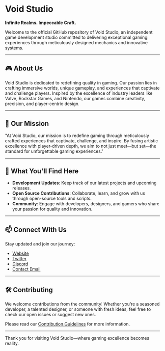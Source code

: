 # Void Studio

**Infinite Realms. Impeccable Craft.**

Welcome to the official GitHub repository of Void Studio, an independent game development studio committed to delivering exceptional gaming experiences through meticulously designed mechanics and innovative systems.

---

## 🎮 About Us

Void Studio is dedicated to redefining quality in gaming. Our passion lies in crafting immersive worlds, unique gameplay, and experiences that captivate and challenge players. Inspired by the excellence of industry leaders like Valve, Rockstar Games, and Nintendo, our games combine creativity, precision, and player-centric design.

---

## 🚀 Our Mission

"At Void Studio, our mission is to redefine gaming through meticulously crafted experiences that captivate, challenge, and inspire. By fusing artistic excellence with player-driven depth, we aim to not just meet—but set—the standard for unforgettable gaming experiences."

---

## 🌌 What You'll Find Here

* **Development Updates**: Keep track of our latest projects and upcoming releases.
* **Open Source Contributions**: Collaborate, learn, and grow with us through open-source tools and scripts.
* **Community**: Engage with developers, designers, and gamers who share your passion for quality and innovation.

---

## 📫 Connect With Us

Stay updated and join our journey:

* [Website](#)
* [Twitter](#)
* [Discord](#)
* [Contact Email](#)

---

## 🛠 Contributing

We welcome contributions from the community! Whether you're a seasoned developer, a talented designer, or someone with fresh ideas, feel free to check our open issues or suggest new ones.

Please read our [Contribution Guidelines](#) for more information.

---

Thank you for visiting Void Studio—where gaming excellence becomes reality.
